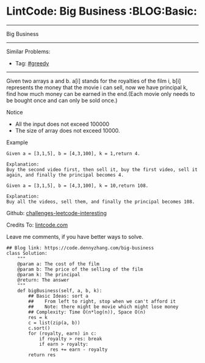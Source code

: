 # LintCode: Big Business     :BLOG:Basic:


---

Big Business  

---

Similar Problems:  
-   Tag: [#greedy](https://code.dennyzhang.com/tag/greedy)

---

Given two arrays a and b. a[i] stands for the royalties of the film i, b[i] represents the money that the movie i can sell, now we have principal k, find how much money can be earned in the end.(Each movie only needs to be bought once and can only be sold once.)  

Notice  
-   All the input does not exceed 100000
-   The size of array does not exceed 10000.

Example  

    Given a = [3,1,5], b = [4,3,100], k = 1,return 4.
    
    Explanation:
    Buy the second video first, then sell it, buy the first video, sell it again, and finally the principal becomes 4.

    Given a = [3,1,5], b = [4,3,100], k = 10,return 108.
    
    Explanation:
    Buy all the videos, sell them, and finally the principal becomes 108.

Github: [challenges-leetcode-interesting](https://github.com/DennyZhang/challenges-leetcode-interesting/tree/master/big-business)  

Credits To: [lintcode.com](http://www.lintcode.com/en/problem/big-business/)  

Leave me comments, if you have better ways to solve.  

    ## Blog link: https://code.dennyzhang.com/big-business
    class Solution:
        """
        @param a: The cost of the film
        @param b: The price of the selling of the film
        @param k: The principal
        @return: The answer
        """
        def bigBusiness(self, a, b, k):
            ## Basic Ideas: sort a
            ##    From left to right, stop when we can't afford it
            ##    Note: there might be movie which might lose money 
            ## Complexity: Time O(n*log(n)), Space O(n)
            res = k
            c = list(zip(a, b))
            c.sort()
            for (royalty, earn) in c:
                if royalty > res: break
                if earn > royalty:
                    res += earn - royalty
            return res